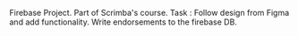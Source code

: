 Firebase Project. Part of Scrimba's course. 
Task : Follow design from Figma and add functionality.
Write endorsements to the firebase DB.
